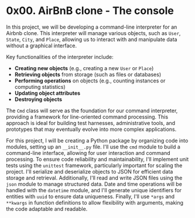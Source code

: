 # 0x00. AirBnB clone - The console 

In this project, we will be developing a command-line interpreter for an 
Airbnb clone. This interpreter will manage various objects, such as `User`,
`State`, `City`, and `Place`, allowing us to interact with and manipulate data
without a graphical interface.

Key functionalities of the interpreter include:

- **Creating new objects** (e.g., creating a new `User` or `Place`)
- **Retrieving objects** from storage (such as files or databases)
- **Performing operations** on objects (e.g., counting instances or computing 
statistics)
- **Updating object attributes** 
- **Destroying objects**

The `Cmd` class will serve as the foundation for our command interpreter, 
providing a framework for line-oriented command processing. This approach is 
ideal for building test harnesses, administrative tools, and prototypes that 
may eventually evolve into more complex applications.

For this project, I will be creating a Python package by organizing code into 
modules, setting up an `__init__.py` file. I'll use the `cmd` module to build
a command-line interface, allowing for user interaction and command processing.
To ensure code reliability and maintainability, I'll implement unit tests using
the `unittest` framework, particularly important for scaling the project. I'll 
serialize and deserialize objects to JSON for efficient data storage and retrieval. 
Additionally, I'll read and write JSON files using the `json` module to manage
structured data. Date and time operations will be handled with the `datetime` 
module, and I'll generate unique identifiers for entities with `uuid` to ensure 
data uniqueness. Finally, I'll use `*args` and `**kwargs` in function definitions 
to allow flexibility with arguments, making the code adaptable and readable.
